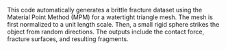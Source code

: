 This code automatically generates a brittle fracture dataset using the Material Point Method (MPM) for a watertight triangle mesh. The mesh is first normalized to a unit length scale. Then, a small rigid sphere strikes the object from random directions. The outputs include the contact force, fracture surfaces, and resulting fragments.
